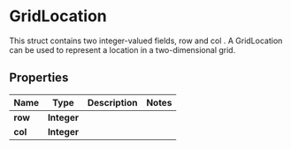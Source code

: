 

# GridLocation

This struct contains two integer-valued fields, row and col . A GridLocation can be used to represent a location in a two-dimensional grid.

## Properties

| Name | Type | Description | Notes |
|------------ | ------------- | ------------- | -------------|
|**row** | **Integer** |  |  |
|**col** | **Integer** |  |  |



